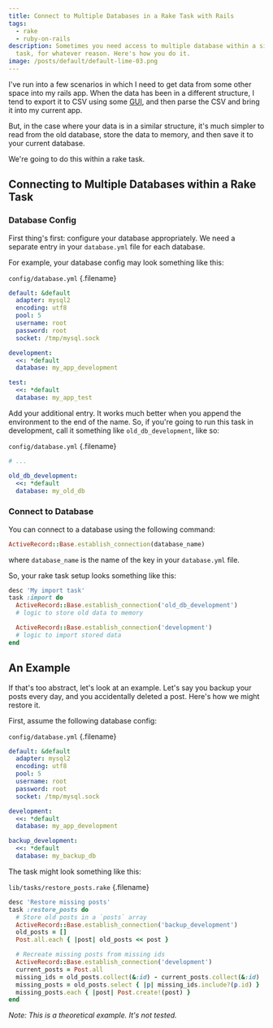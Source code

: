 ```yaml
---
title: Connect to Multiple Databases in a Rake Task with Rails
tags:
  - rake
  - ruby-on-rails
description: Sometimes you need access to multiple database within a single rake
  task, for whatever reason. Here's how you do it.
image: /posts/default/default-lime-03.png
---
```


I've run into a few scenarios in which I need to get data from some other space into my rails app. When the data has been in a different structure, I tend to export it to CSV using some [GUI](http://en.wikipedia.org/wiki/Graphical_user_interface), and then parse the CSV and bring it into my current app.

But, in the case where your data is in a similar structure, it's much simpler to read from the old database, store the data to memory, and then save it to your current database.

We're going to do this within a rake task.

## Connecting to Multiple Databases within a Rake Task

### Database Config

First thing's first: configure your database appropriately. We need a separate entry in your `database.yml` file for each database.

For example, your database config may look something like this:

`config/database.yml` {.filename}

```yaml
default: &default
  adapter: mysql2
  encoding: utf8
  pool: 5
  username: root
  password: root
  socket: /tmp/mysql.sock

development:
  <<: *default
  database: my_app_development

test:
  <<: *default
  database: my_app_test
```

Add your additional entry. It works much better when you append the environment to the end of the name. So, if you're going to run this task in development, call it something like `old_db_development`, like so:

`config/database.yml` {.filename}

```yaml
# ...

old_db_development:
  <<: *default
  database: my_old_db
```

### Connect to Database

You can connect to a database using the following command:

```ruby
ActiveRecord::Base.establish_connection(database_name)
```

where `database_name` is the name of the key in your `database.yml` file.

So, your rake task setup looks something like this:

```ruby
desc 'My import task'
task :import do
  ActiveRecord::Base.establish_connection('old_db_development')
  # logic to store old data to memory

  ActiveRecord::Base.establish_connection('development')
  # logic to import stored data
end
```

## An Example

If that's too abstract, let's look at an example. Let's say you backup your posts every day, and you accidentally deleted a post. Here's how we might restore it.

First, assume the following database config:

`config/database.yml` {.filename}

```yaml
default: &default
  adapter: mysql2
  encoding: utf8
  pool: 5
  username: root
  password: root
  socket: /tmp/mysql.sock

development:
  <<: *default
  database: my_app_development

backup_development:
  <<: *default
  database: my_backup_db
```

The task might look something like this:

`lib/tasks/restore_posts.rake` {.filename}

```ruby
desc 'Restore missing posts'
task :restore_posts do
  # Store old posts in a `posts` array
  ActiveRecord::Base.establish_connection('backup_development')
  old_posts = []
  Post.all.each { |post| old_posts << post }

  # Recreate missing posts from missing ids
  ActiveRecord::Base.establish_connection('development')
  current_posts = Post.all
  missing_ids = old_posts.collect(&:id) - current_posts.collect(&:id)
  missing_posts = old_posts.select { |p| missing_ids.include?(p.id) }
  missing_posts.each { |post| Post.create!(post) }
end
```

_Note: This is a theoretical example. It's not tested._
